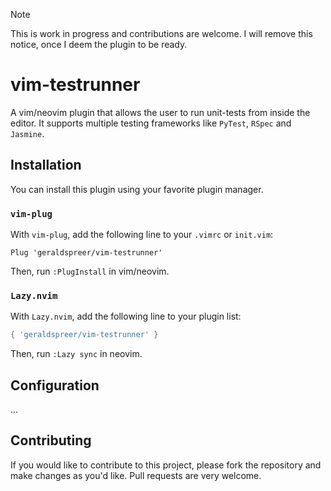 > [!NOTE]
> This is work in progress and contributions are welcome. I will remove this notice, once I deem the plugin to be ready.

# vim-testrunner

A vim/neovim plugin that allows the user to run unit-tests from inside the editor. It supports multiple testing frameworks like `PyTest`, `RSpec` and `Jasmine`. 


## Installation

You can install this plugin using your favorite plugin manager. 

### `vim-plug`

With `vim-plug`, add the following line to your `.vimrc` or `init.vim`:
```vim
Plug 'geraldspreer/vim-testrunner'
```
Then, run `:PlugInstall` in vim/neovim.

### `Lazy.nvim`

With `Lazy.nvim`, add the following line to your plugin list:
```lua
{ 'geraldspreer/vim-testrunner' }
```
Then, run `:Lazy sync` in neovim.

## Configuration
...

## Contributing

If you would like to contribute to this project, please fork the repository and make changes as you'd like. Pull requests are very welcome.



